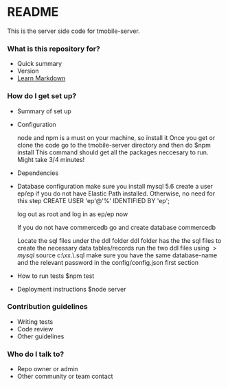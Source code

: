 # README #

This is the server side code for tmobile-server.

### What is this repository for? ###

* Quick summary
* Version
* [Learn Markdown](https://bitbucket.org/tutorials/markdowndemo)

### How do I get set up? ###

* Summary of set up

* Configuration

    node and npm is a must on your machine, so install it
    Once you get or clone the code go to the tmobile-server directory and then do $npm install
    This command should get all the packages neccesary to run. Might take 3/4 minutes!

* Dependencies
* Database configuration
    make sure you install mysql 5.6
    create a user ep/ep if you do not have Elastic Path installed. Otherwise, no need for this step
    CREATE USER 'ep'@'%' IDENTIFIED BY 'ep';

    log out as root and log in as ep/ep now

    If you do not have commercedb go and create database commercedb

    Locate the sql files under the ddl folder
    ddl folder has the the sql files to create the necessary data tables/records
    run the two ddl files using  $>mysql$ source c:\xx.\\.sql
    make sure you have the same database-name and the relevant password in the config/config.json first section
* How to run tests
    $npm test
* Deployment instructions
    $node server

### Contribution guidelines ###

* Writing tests
* Code review
* Other guidelines

### Who do I talk to? ###

* Repo owner or admin
* Other community or team contact